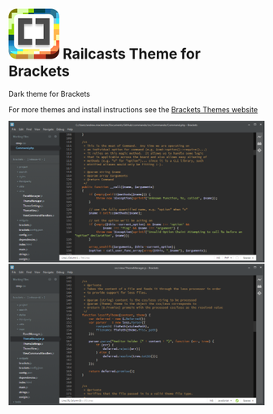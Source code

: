 ![Brackets Themes Logo](https://github.com/brackets-themes/railcasts/raw/master/bracket-themes-icon-100x99.png) Railcasts Theme for Brackets
=========

Dark theme for Brackets

For more themes and install instructions see the [Brackets Themes website](http://brackets-themes.github.io/)

![railcasts php](https://github.com/brackets-themes/railcasts/raw/master/railcasts_php.PNG)
![railcasts js](https://github.com/brackets-themes/railcasts/raw/master/railcasts_js.PNG)
